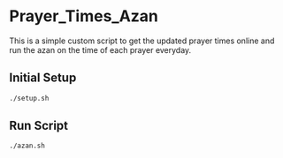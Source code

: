 # Prayer_Times_Azan
This is a simple custom script to get the updated prayer times online and run the azan on the time of each prayer everyday.

## Initial Setup
```bash
./setup.sh
```

## Run Script
```bash
./azan.sh
```
